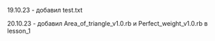 19.10.23 - добавил test.txt 

20.10.23 - добавил Area_of_triangle_v1.0.rb и Perfect_weight_v1.0.rb в lesson_1
